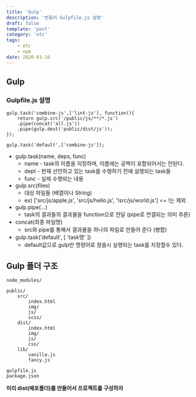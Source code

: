 ```yaml
---
title: 'Gulp'
description: '번들러 Gulpfile.js 설명'
draft: false
template: 'post'
category: 'etc'
tags:
    - etc
    - npm
date: 2020-01-16
---
```


## Gulp

### Gulpfile.js 설명

```
gulp.task('combine-js',['lint-js'], function(){
    return gulp.src('/public/js/**/*.js')
    .pipe(concat('all.js'))
    .pipe(gulp.dest('public/dist/js'));
});

gulp.task('default',['combine-js']);
```

-   gulp.task(name, deps, func)
    -   name - task의 이름을 지정하며, 이름에는 공백이 포함되어서는 안된다.
    -   dept - 현재 선언하고 있는 task를 수행하기 전에 실행되는 task들
    -   func - 실제 수행되는 내용
-   gulp.src(files)
    -   대상 파일들 (배열이나 String)
    -   ex) ['src/js/apple.js', 'src/js/hello.js', '!src/js/world.js'] <= !는 제외
-   gulp.pipe(...)
    -   task의 결과들의 결과물을 function으로 전달 (pipe로 연결되는 의미 추론)
-   concat(최종 파일명)
    -   src와 pipe를 통해서 결과물을 하나의 파일로 만들어 준다 (병합)
-   gulp.task('default', [ 'task명' ])
    -   default값으로 gulp만 명령어로 쳤을시 실행되는 task를 지정할수 있다.

## Gulp 폴더 구조

```
node_modules/

public/
    src/
        index.html
        img/
        js/
        scss/
    dist/
        index.html
        img/
        js/
        css/
    lib/
        vanilla.js
        fancy.js

gulpfile.js
package.json
```

**미리 dist(배포폴더)를 만들어서 프로젝트를 구성하자**
